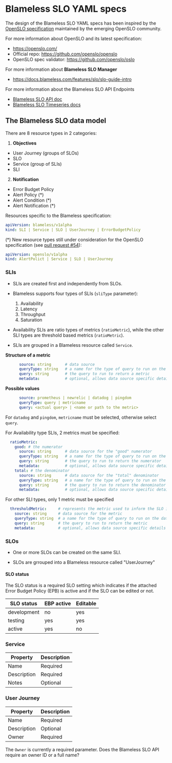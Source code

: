 # Blameless SLO YAML specs

The design of the Blameless SLO YAML specs has been inspired by the [OpenSLO specification](https://github.com/openslo/openslo) maintained by the emerging OpenSLO community.

For more information about OpenSLO and its latest specification:
* https://openslo.com/
* Official repo: https://github.com/openslo/openslo
* OpenSLO spec validator: https://github.com/openslo/oslo

For more information about **Blameless SLO Manager**
* https://docs.blameless.com/features/slo/slo-guide-intro

For more information about the Blameless SLO API Endpoints
  * [Blameless SLO API doc](https://blameless.blameless.io/api/v1/services/SLOService/)
  * [Blameless SLO Timeseries docs](https://blameless.blameless.io/api/v1/services/SLOTimeSeriesService/doc)

## The Blameless SLO data model

There are 8 resource types in 2 categories:
1. **Objectives**
* User Journey (groups of SLOs)
* SLO
* Service (group of SLIs)
* SLI

2. **Notification**
* Error Budget Policy
* Alert Policy (*)
* Alert Condition (*)
* Alert Notification (*)


Resources specific to the Blameless specification:
```yaml
apiVersion: blameless/v1alpha
kind: SLI | Service | SLO | UserJourney | ErrorBudgetPolicy
```

(*) New resource types still under consideration for the OpenSLO specification (see [pull request #54](https://github.com/OpenSLO/OpenSLO/pull/54)):
```yaml
apiVersion: openslo/v1alpha
kind: AlertPolict | Service | SLO | UserJourney
```

### SLIs

* SLIs are created first and independently from SLOs.

* Blameless supports four types of SLIs (`sliType` parameter):
  1. Availability
  2. Latency
  3. Throughput
  4. Saturation

* Availability SLIs are ratio types of metrics (`ratioMetric`), while the other SLI types are threshold based metrics (`ratioMetric`).

* SLIs are grouped in a Blameless resource called `Service`.

**Structure of a metric**
```yaml
      source: string      # data source
      queryType: string   # a name for the type of query to run on the data source
      query: string       # the query to run to return a metric
      metadata:           # optional, allows data source specific details to be passed
```

**Possible values**
```yaml
      source: prometheus | newrelic | datadog | pingdom
      queryType: query | metricname
      query: <actual query> | <name or path to the metric>
```
For `datadog` and `pingdom`, `metricname` must be selected, otherwise select `query`.

For Availability type SLIs, 2 metrics must be specified:
```yaml
  ratioMetric:
    good: # the numerator
      source: string      # data source for the "good" numerator
      queryType: string   # a name for the type of query to run on the data source
      query: string       # the query to run to return the numerator
      metadata:           # optional, allows data source specific details to be passed
    total: # the denominator
      source: string      # data source for the "total" denominator
      queryType: string   # a name for the type of query to run on the data source
      query: string       # the query to run to return the denominator
      metadata:           # optional, allows data source specific details to be passed
```

For other SLI types, only 1 metric must be specified
```yaml
  thresholdMetric:     # represents the metric used to inform the SLO in the objectives stanza
    source: string     # data source for the metric
    queryType: string  # a name for the type of query to run on the data source
    query: string      # the query to run to return the metric
    metadata:          # optional, allows data source specific details to be passed
```

### SLOs

* One or more SLOs can be created on the same SLI.

* SLOs are grrouped into a Blameless resource called "UserJourney"

#### SLO status
The SLO status is a required SLO setting which indicates if the attached Error Budget Policy (EPB) is active and if the SLO can be edited or not.

| SLO status  | EBP active | Editable |
| ----------- | ---------- | -------- |
| development | no         | yes      |
| testing     | yes        | yes      |
| active      | yes         | no      |




### Service

| Property    | Description |
| ----------- | ----------- |
| Name        | Required    |
| Description | Required    |
| Notes       | Optional    |


### User Journey

| Property    | Description |
| ----------- | ----------- |
| Name        | Required    |
| Description | Optional    |
| Owner       | Required    |

The `Owner` is currently a required parameter. Does the Blameless SLO API require an owner ID or a full name?


